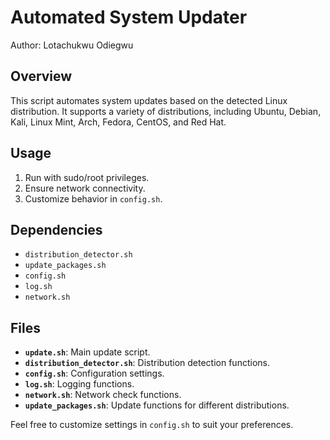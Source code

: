 # Automated System Updater

Author: Lotachukwu Odiegwu

## Overview

This script automates system updates based on the detected Linux distribution. It supports a variety of distributions, including Ubuntu, Debian, Kali, Linux Mint, Arch, Fedora, CentOS, and Red Hat.

## Usage

1. Run with sudo/root privileges.
2. Ensure network connectivity.
3. Customize behavior in `config.sh`.

## Dependencies

- `distribution_detector.sh`
- `update_packages.sh`
- `config.sh`
- `log.sh`
- `network.sh`

## Files

- **`update.sh`**: Main update script.
- **`distribution_detector.sh`**: Distribution detection functions.
- **`config.sh`**: Configuration settings.
- **`log.sh`**: Logging functions.
- **`network.sh`**: Network check functions.
- **`update_packages.sh`**: Update functions for different distributions.

Feel free to customize settings in `config.sh` to suit your preferences.

